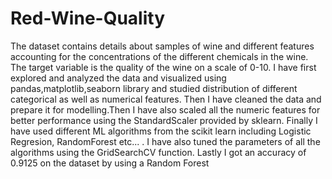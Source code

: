 # Red-Wine-Quality
The dataset contains details about samples of wine and different features accounting for the concentrations of the different chemicals in  the wine. The target variable is the quality of the wine on a scale of 0-10.  I have first explored and analyzed the data and visualized using pandas,matplotlib,seaborn library and studied distribution of different categorical as well as numerical features.  Then I have cleaned the data and prepare it for modelling.Then I have also scaled all the numeric features for better performance using the StandardScaler provided by sklearn.   Finally I have used different ML algorithms from the scikit learn including Logistic Regresion, RandomForest etc... .  I have also tuned the parameters of all the algorithms using the GridSearchCV function.  Lastly I got an accuracy of 0.9125 on the dataset by using a Random Forest
